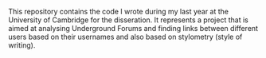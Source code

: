 This repository contains the code I wrote during my last year at the University of Cambridge for the disseration. 
It represents a project that is aimed at analysing Underground Forums and finding links between different users based on their usernames and also based on stylometry (style of writing).
